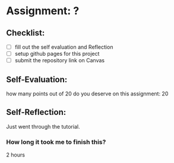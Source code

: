 # Assignment: ?

## Checklist:
- [ ] fill out the self evaluation and Reflection
- [ ] setup github pages for this project
- [ ] submit the repository link on Canvas

## Self-Evaluation:

how many points out of 20 do you deserve on this assignment: 20

## Self-Reflection:
Just went through the tutorial.
### How long it took me to finish this?
2 hours